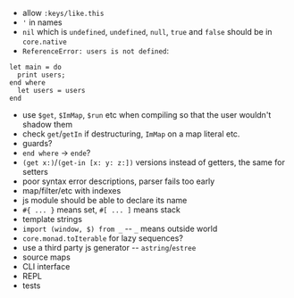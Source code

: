 - allow `:keys/like.this`
- `'` in names
- `nil` which is `undefined`, `undefined`, `null`, `true` and `false` should be in `core.native`
- `ReferenceError: users is not defined`:
```
let main = do
  print users;
end where
  let users = users
end
```
- use `$get`, `$ImMap`, `$run` etc when compiling so that the user wouldn't shadow them
- check `get`/`getIn` if destructuring, `ImMap` on a map literal etc.
- guards?
- `end where` -> `ende`?
- `(get x:)`/`(get-in [x: y: z:])` versions instead of getters, the same for setters
- poor syntax error descriptions, parser fails too early
- map/filter/etc with indexes
- js module should be able to declare its name
- `#{ ... }` means set, `#[ ... ]` means stack
- template strings
- `import (window, $) from _` -- `_` means outside world
- `core.monad.toIterable` for lazy sequences?
- use a third party js generator -- `astring`/`estree`
- source maps
- CLI interface
- REPL
- tests
